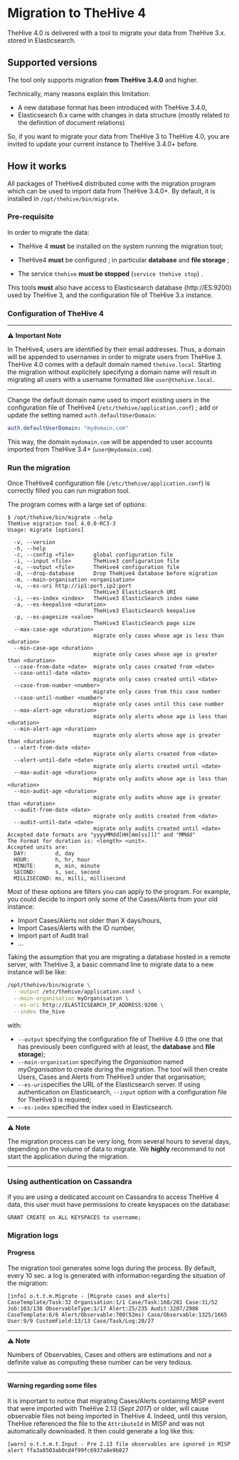 # Migration to TheHive 4

TheHive 4.0 is delivered with a tool to migrate your data from TheHive 3.x. stored in Elasticsearch. 

## Supported versions

The tool only supports migration **from TheHive 3.4.0** and higher. 

Technically, many reasons explain this limitation: 

- A new database format has been introduced with TheHive 3.4.0,
- Elasticsearch 6.x came with changes in data structure (mostly related to the definition of document relations)  

So, if you want to migrate your data from TheHive 3 to TheHive 4.0, you are invited to update your current instance to TheHive 3.4.0+ before.

## How it works

All packages of TheHive4 distributed come with the migration program which can be used to import data from TheHive 3.4.0+. By default, it is installed in `/opt/thehive/bin/migrate`. 

### Pre-requisite

In order to migrate the data: 

- TheHive 4 **must** be installed on the system running the migration tool; 

- TheHive4 **must** be configured ; in particular **database** and **file storage** ;  
- The service `thehive` **must be stopped** (`service thehive stop`) . 

This tools **must** also have access to Elasticsearch database (http://ES:9200) used by TheHive 3, and the configuration file of TheHive 3.x instance. 

### Configuration of TheHive 4

---
⚠️ **Important Note**

In TheHive4, users are identified by their email addresses. Thus, a domain will be appended to usernames in order to migrate users from TheHive 3. 
TheHive 4.0 comes with a default domain named `thehive.local`. Starting the migration without explicitely specifying a domain name will result in migrating all users with a username formatted like  `user@thehive.local`. 

---

Change the default domain name used to import existing users in the configuration file of TheHive4 (`/etc/thehive/application.conf`) ;  add or update the setting named  `auth.defaultUserDomain`: 

```yaml
auth.defaultUserDomain: "mydomain.com"
```

This way, the domain `mydomain.com` will be appended to user accounts imported from TheHive 3.4+ (`user@mydomain.com`).

### Run the migration

Once TheHive4 configuration file (`/etc/thehive/application.conf`) is correctly filled you can run migration tool.

The program comes with a large set of options: 

```
$ /opt/thehive/bin/migrate --help
TheHive migration tool 4.0.0-RC3-3
Usage: migrate [options]

  -v, --version
  -h, --help
  -c, --config <file>      global configuration file
  -i, --input <file>       TheHive3 configuration file
  -o, --output <file>      TheHive4 configuration file
  -d, --drop-database      Drop TheHive4 database before migration
  -m, --main-organisation <organisation>
  -u, --es-uri http://ip1:port,ip2:port
                           TheHive3 ElasticSearch URI
  -i, --es-index <index>   TheHive3 ElasticSearch index name
  -a, --es-keepalive <duration>
                           TheHive3 ElasticSearch keepalive
  -p, --es-pagesize <value>
                           TheHive3 ElasticSearch page size
  --max-case-age <duration>
                           migrate only cases whose age is less than <duration>
  --min-case-age <duration>
                           migrate only cases whose age is greater than <duration>
  --case-from-date <date>  migrate only cases created from <date>
  --case-until-date <date>
                           migrate only cases created until <date>
  --case-from-number <number>
                           migrate only cases from this case number
  --case-until-number <number>
                           migrate only cases until this case number
  --max-alert-age <duration>
                           migrate only alerts whose age is less than <duration>
  --min-alert-age <duration>
                           migrate only alerts whose age is greater than <duration>
  --alert-from-date <date>
                           migrate only alerts created from <date>
  --alert-until-date <date>
                           migrate only alerts created until <date>
  --max-audit-age <duration>
                           migrate only audits whose age is less than <duration>
  --min-audit-age <duration>
                           migrate only audits whose age is greater than <duration>
  --audit-from-date <date>
                           migrate only audits created from <date>
  --audit-until-date <date>
                           migrate only audits created until <date>
Accepted date formats are "yyyyMMdd[HH[mm[ss]]]" and "MMdd"
The Format for duration is: <length> <unit>.
Accepted units are:
  DAY:         d, day
  HOUR:        h, hr, hour
  MINUTE:      m, min, minute
  SECOND:      s, sec, second
  MILLISECOND: ms, milli, millisecond
```

Most of these options are filters you can apply to the program. For example, you could decide to import only some of the Cases/Alerts from your old instance: 

- Import Cases/Alerts not older than X days/hours,
- Import Cases/Alerts with the ID number,
- Import part of Audit trail
- ...

Taking the assumption that you are migrating a database hosted in a remote server, with TheHive 3, a basic command line to migrate data to a new instance will be like: 

```bash
/opt/thehive/bin/migrate \
  --output /etc/thehive/application.conf \
  --main-organisation myOrganisation \
  --es-uri http://ELASTICSEARCH_IP_ADDRESS:9200 \
  --index the_hive
```

with: 

- `--output` specifying the configuration file of TheHive 4.0 (the one that has previously been configured with at least, the **database** and **file storage**);
- `--main-organisation` specifying the *Organisation* named *myOrganisation* to create during the migration. The tool will then create Users, Cases and Alerts from TheHive3 under that organisation;
- `--es-uri`specifies the URL of the Elasticsearch server. If using authentication on Elasticsearch, `--input` option with a configuration file for TheHive3 is required;
- `--es-index` specified the index used in Elasticsearch. 



---

⚠️ **Note**

The migration process can be very long, from several hours to several days, depending on the volume of data to migrate. We **highly** recommand to not start the application during the migration.

---


### Using authentication on Cassandra

if you are using a dedicated account on Cassandra to access TheHive 4 data, this user must have permissions to create keyspaces on the database: 

```cql
GRANT CREATE on ALL KEYSPACES to username;
```


### Migration logs

#### Progress

The migration tool generates some logs during the process. By default, every 10 sec. a log is generated with information regarding the situation of the migration: 

```
[info] o.t.t.m.Migrate - [Migrate cases and alerts] CaseTemplate/Task:32 Organisation:1/1 Case/Task:160/201 Case:31/52 Job:103/138 ObservableType:3/17 Alert:25/235 Audit:3207/2986 CaseTemplate:6/6 Alert/Observable:700(52ms) Case/Observable:1325/1665 User:9/9 CustomField:13/13 Case/Task/Log:20/27
```

---
⚠️ **Note**

Numbers of Observables, Cases and others are estimations and not a definite value as computing these number can be very tedious. 

---


#### Warning regarding some files

It is important to notice that migrating Cases/Alerts containing MISP event that were imported with TheHive 2.13 (_Sept 2017_) or older, will cause observable files not being imported in TheHive 4. Indeed, until this version, TheHive referenced the file to the `AttributeId` in MISP and was not automatically downloaded. It then could generate a log like this: 

```
[warn] o.t.t.m.t.Input - Pre 2.13 file observables are ignored in MISP alert ffa3a8503ab0cd4f99fc6937a8e9b827
```





